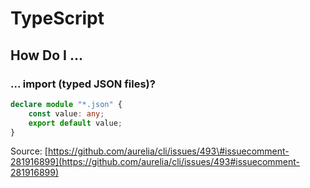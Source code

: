 # TypeScript

## How Do I ...



### ... import \(typed JSON files\)?

```typescript
declare module "*.json" {
    const value: any;
    export default value;
}
```

Source: [https://github.com/aurelia/cli/issues/493\#issuecomment-281916899](https://github.com/aurelia/cli/issues/493#issuecomment-281916899)

